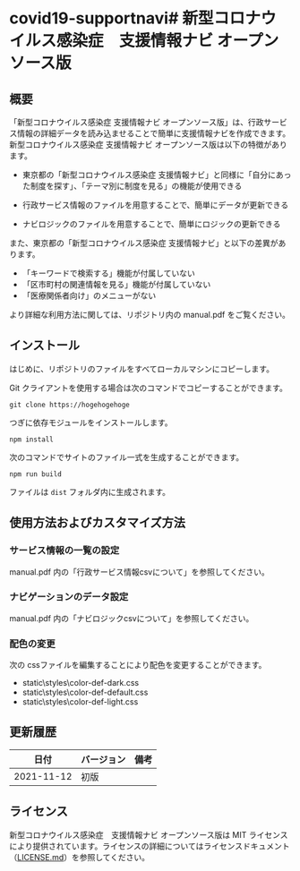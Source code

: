 # covid19-supportnavi# 新型コロナウイルス感染症　支援情報ナビ オープンソース版

## 概要

「新型コロナウイルス感染症 支援情報ナビ オープンソース版」は、行政サービス情報の詳細データを読み込ませることで簡単に支援情報ナビを作成できます。
新型コロナウイルス感染症 支援情報ナビ オープンソース版は以下の特徴があります。

* 東京都の「新型コロナウイルス感染症 支援情報ナビ」と同様に「自分にあった制度を探す」、「テーマ別に制度を見る」の機能が使用できる

* 行政サービス情報のファイルを用意することで、簡単にデータが更新できる

* ナビロジックのファイルを用意することで、簡単にロジックの更新できる

また、東京都の「新型コロナウイルス感染症 支援情報ナビ」と以下の差異があります。

* 「キーワードで検索する」機能が付属していない
* 「区市町村の関連情報を見る」機能が付属していない
* 「医療関係者向け」のメニューがない

より詳細な利用方法に関しては、リポジトリ内の manual.pdf をご覧ください。

## インストール

はじめに、リポジトリのファイルをすべてローカルマシンにコピーします。

Git クライアントを使用する場合は次のコマンドでコピーすることができます。

```
git clone https://hogehogehoge
```

つぎに依存モジュールをインストールします。

```
npm install
```

次のコマンドでサイトのファイル一式を生成することができます。
```
npm run build
```

ファイルは `dist` フォルダ内に生成されます。

## 使用方法およびカスタマイズ方法

### サービス情報の一覧の設定

manual.pdf 内の「行政サービス情報csvについて」を参照してください。

### ナビゲーションのデータ設定

manual.pdf 内の「ナビロジックcsvについて」を参照してください。

### 配色の変更

次の cssファイルを編集することにより配色を変更することができます。

- static\styles\color-def-dark.css
- static\styles\color-def-default.css
- static\styles\color-def-light.css

## 更新履歴


| 日付  | バージョン | 備考 |
| ------ | ---------------- | ---- |
| 2021-11-12 | 初版  |      |

## ライセンス

新型コロナウイルス感染症　支援情報ナビ オープンソース版は MIT ライセンスにより提供されています。ライセンスの詳細についてはライセンスドキュメント（[LICENSE.md](LICENSE.md)）を参照してください。
